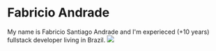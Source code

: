 # Fabricio Andrade
My name is Fabricio Santiago Andrade and I'm experieced (+10 years) fullstack developer living in Brazil.
![](https://github-readme-stats.vercel.app/api?username=fabriciosaand&show_icons=true&theme=dark)
